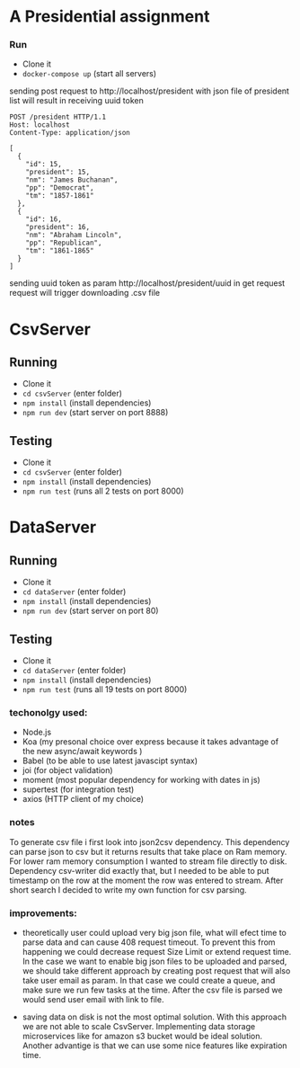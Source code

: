 # A Presidential assignment

### Run
- Clone it
- `docker-compose up` (start all servers)

sending post request to http://localhost/president with json file of president list will result in receiving uuid token
```
POST /president HTTP/1.1
Host: localhost
Content-Type: application/json

[
  {
    "id": 15,
    "president": 15,
    "nm": "James Buchanan",
    "pp": "Democrat",
    "tm": "1857-1861"
  },
  {
    "id": 16,
    "president": 16,
    "nm": "Abraham Lincoln",
    "pp": "Republican",
    "tm": "1861-1865"
  }
]
```
sending uuid token as param http://localhost/president/uuid in get request request will trigger downloading .csv file 
# CsvServer

## Running
- Clone it
- `cd csvServer` (enter folder)
- `npm install` (install dependencies)
- `npm run dev` (start server on port 8888)

## Testing
- Clone it
- `cd csvServer` (enter folder)
- `npm install` (install dependencies)
- `npm run test` (runs all 2 tests on port 8000)

# DataServer

## Running
- Clone it
- `cd dataServer` (enter folder)
- `npm install` (install dependencies)
- `npm run dev` (start server on port 80)

## Testing
- Clone it
- `cd dataServer` (enter folder)
- `npm install` (install dependencies)
- `npm run test` (runs all 19 tests on port 8000)

### techonolgy used:
- Node.js
- Koa (my presonal choice over express because it takes advantage of the new async/await keywords )
- Babel (to be able to use latest javascipt syntax)
- joi (for object validation)
- moment (most popular dependency for working with dates in js)
- supertest (for integration test)
- axios (HTTP client of my choice)

### notes
To generate csv file i first look into json2csv dependency. This dependency can parse json to csv but it returns results that take place on Ram memory. For lower ram memory consumption I wanted to stream file directly to disk. Dependency csv-writer did exactly that, but I needed to be able to put timestamp on the row at the moment the row was entered to stream. After short search I decided to write my own function for csv parsing.

### improvements:

- theoretically user could upload very big json file, what will efect time to parse data and can cause 408 request timeout. To prevent this from happening we could decrease request Size Limit or extend request time.
In the case we want to enable big json files to be uploaded and parsed, we should take different approach by creating post request that will also take user email as param. In that case we could create a queue, and make sure we run few tasks at the time. After the csv file is parsed we would send user email with link to file.

- saving data on disk is not the most optimal solution. With this approach we are not able to scale CsvServer. Implementing data storage microservices like for amazon s3 bucket would be ideal solution. Another advantige is that we can use some nice features like expiration time.